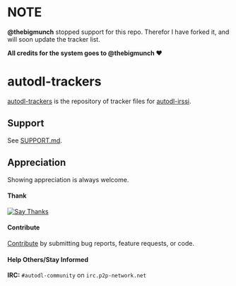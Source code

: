 # NOTE

**@thebigmunch** stopped support for this repo. Therefor I have forked it, and will soon update the tracker list.

**All credits for the system goes to @thebigmunch :heart:**

# autodl-trackers

[autodl-trackers](https://github.com/autodl-community/autodl-trackers) is the repository of tracker files for [autodl-irssi](https://github.com/autodl-community/autodl-irssi).


## Support

See [SUPPORT.md](https://github.com/autodl-community/autodl-trackers/blob/master/SUPPORT.md).


## Appreciation

Showing appreciation is always welcome.

#### Thank

[![Say Thanks](https://img.shields.io/badge/thank-thebigmunch-blue.svg?style=flat-square)](https://saythanks.io/to/thebigmunch)

#### Contribute

[Contribute](https://github.com/autodl-community/autodl-irssi/blob/master/CONTRIBUTING.md) by submitting bug reports, feature requests, or code.

#### Help Others/Stay Informed

**IRC:** ``#autodl-community`` on ``irc.p2p-network.net``
